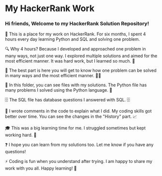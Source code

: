 # My HackerRank Work

### Hi friends, Welcome to my HackerRank Solution Repository!

🌱 This is a place for my work on HackerRank. For six months, I spent 4 hours every day learning Python and SQL and solving one problem.

🔍 Why 4 hours? Because I developed and approached one problem in many ways, not just one way. I explored multiple solutions and aimed for the most efficient manner. It was hard work, but I learned so much. 💪

🌟 The best part is here you will get to know how one problem can be solved in many ways and the most efficient manner. 🧠✨

📁 In this folder, you can see files with my solutions. The Python file has many problems I solved using the Python language. 🐍

🗄️ The SQL file has database questions I answered with SQL. 🗄️

💬 I wrote comments in the code to explain what I did. My coding skills got better over time. You can see the changes in the "History" part. 📈

🎓 This was a big learning time for me. I struggled sometimes but kept working hard. 🔄

❓ I hope you can learn from my solutions too. Let me know if you have any questions!

⚡ Coding is fun when you understand after trying. I am happy to share my work with you all. Happy learning! 🎉
